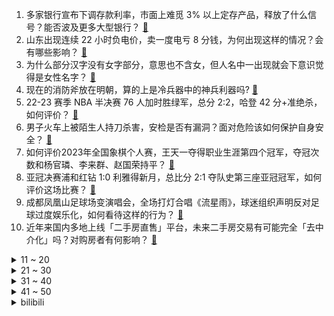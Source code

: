 1. 多家银行宣布下调存款利率，市面上难觅 3% 以上定存产品，释放了什么信号？能否波及更多大型银行？ [:link:](https://www.zhihu.com/question/599497280)
2. 山东出现连续 22 小时负电价，卖一度电亏 8 分钱，为何出现这样的情况？会有哪些影响？ [:link:](https://www.zhihu.com/question/599557600)
3. 为什么部分汉字没有女字部分，意思也不含女，但人名中一出现就会下意识觉得是女性名字？ [:link:](https://www.zhihu.com/question/599256815)
4. 现在的消防斧放在明朝，算的上是冷兵器中的神兵利器吗? [:link:](https://www.zhihu.com/question/393282850)
5. 22-23 赛季 NBA 半决赛 76 人加时胜绿军，总分 2:2，哈登 42 分+准绝杀，如何评价？ [:link:](https://www.zhihu.com/question/599660829)
6. 男子火车上被陌生人持刀杀害，安检是否有漏洞？面对危险该如何保护自身安全？ [:link:](https://www.zhihu.com/question/599598905)
7. 如何评价2023年全国象棋个人赛，王天一夺得职业生涯第四个冠军，夺冠次数和杨官璘、李来群、赵国荣持平？ [:link:](https://www.zhihu.com/question/599593111)
8. 亚冠决赛浦和红钻 1:0 利雅得新月，总比分 2:1 夺队史第三座亚冠冠军，如何评价这场比赛？ [:link:](https://www.zhihu.com/question/599452699)
9. 成都凤凰山足球场变演唱会，全场打灯合唱《流星雨》，球迷组织声明反对足球过度娱乐化，如何看待这样的行为？ [:link:](https://www.zhihu.com/question/599621664)
10. 近年来国内多地上线「二手房直售」平台，未来二手房交易有可能完全「去中介化」吗？对购房者有何影响？ [:link:](https://www.zhihu.com/question/599463183)
<details>
<summary>11 ~ 20</summary>

11. 情侣在巴厘岛酒店身亡，警方排除第三人盗窃行凶可能，女性死者胃部有大量液体，如何解读？哪些细节值得关注？ [:link:](https://www.zhihu.com/question/599547170)
12. 99.9999%浓盐水在绝对零度下会结冰吗？有什么液体是永不冻结的？ [:link:](https://www.zhihu.com/question/594483934)
13. 如何评价郭麒麟、金晨、晏紫东等主演的都市职场剧《平凡之路》？ [:link:](https://www.zhihu.com/question/598854060)
14. 不以买车为目的的试驾，车店欢迎吗？ [:link:](https://www.zhihu.com/question/452730409)
15. 黄老师唱的挖呀挖或涉嫌侵权，律师表示「有了网友打赏收益，涉及商业行为」，如何从法律角度解读此事件？ [:link:](https://www.zhihu.com/question/599392494)
16. 如何看待巴菲特称「我看简历不看哪个学校毕业的」？ 2023 年巴菲特股东大会上还有哪些看点？ [:link:](https://www.zhihu.com/question/599549432)
17. 如何看待2023年5月8日A股市场？ [:link:](https://www.zhihu.com/question/599601682)
18. 巴厘岛计划限制外国游客，省长称不再欢迎大规模游客，将实施配额制度，需提前一年申请，什么原因？有何影响？ [:link:](https://www.zhihu.com/question/599374747)
19. 跑长途，进了服务区，需不需要把发动机盖撑起来散散热？ [:link:](https://www.zhihu.com/question/460657853)
20. 《明日方舟》中，罗德岛到底有没有在好好制药？ [:link:](https://www.zhihu.com/question/599509390)
</details>
<details>
<summary>21 ~ 30</summary>

21. 为什么《长月烬明》带火了蚌埠这个城市的旅游？ [:link:](https://www.zhihu.com/question/599173524)
22. 科大讯飞称 10 月 24 日前讯飞星火中文能力将超过 ChatGPT，目前体验如何？后续有何亮点？ [:link:](https://www.zhihu.com/question/599419646)
23. 郭店竹简《老子》与如今的《道德经》有哪些出入？ [:link:](https://www.zhihu.com/question/28172214)
24. 如何评价 2023年全国大学生英语竞赛（大英赛） c 类难度？ [:link:](https://www.zhihu.com/question/599563855)
25. 如何评价 2023 季中冠军赛正赛抽签分组结果？ [:link:](https://www.zhihu.com/question/599628354)
26. 婴儿整天在房间有什么弊端？ [:link:](https://www.zhihu.com/question/576153121)
27. 上海静安寺内一男子拿塑料袋捡祈福硬币，一把把抓起放进袋中，如何从法律的角度解读？景区方是否疏于管理？ [:link:](https://www.zhihu.com/question/599012151)
28. 你这辈子经历过的最大一笔意外收入是怎样的？ [:link:](https://www.zhihu.com/question/27767288)
29. 如何看待爱潜水的乌贼新书《宿命之环》新章节大量摘用《巴黎伦敦落魄记》的剧情？ [:link:](https://www.zhihu.com/question/599247524)
30. 路边摊解禁对于当代年轻人是否有了新的就业选择？「副业热」兴起路边摊是好的选择吗？ [:link:](https://www.zhihu.com/question/599412623)
</details>
<details>
<summary>31 ~ 40</summary>

31. 如何选购一款高性能游戏本？ [:link:](https://www.zhihu.com/question/595420175)
32. 素描一定要强烈的明暗对比吗？ [:link:](https://www.zhihu.com/question/589618766)
33. 你觉得《灌篮高手》中有哪些不合理的地方？ [:link:](https://www.zhihu.com/question/590721948)
34. 律师称「插队女子图像被做车贴已侵权」，如何从法律角度解读此举？ [:link:](https://www.zhihu.com/question/599077913)
35. 同事才华不如你，但被提拔成了顶头上司，你会选择辞职吗？ [:link:](https://www.zhihu.com/question/593428823)
36. 如果《龙珠》没有赛亚人会怎么样？一届又一届的举办武道会，去各地冒险提升武艺，顺便收集龙珠不好吗？ [:link:](https://www.zhihu.com/question/599124030)
37. 喜欢拍照但技术菜的人该买什么相机？ [:link:](https://www.zhihu.com/question/596680787)
38. 《原神》里的角色芭芭拉是个什么样的人?你喜欢她吗？ [:link:](https://www.zhihu.com/question/458980970)
39. 今年 618 换手机合适吗？有哪些型号值得推荐？ [:link:](https://www.zhihu.com/question/599199404)
40. 从「一刀切」到适度松绑，路边摊解禁需要注意哪些问题？怎样的「度」和方式最合适？ [:link:](https://www.zhihu.com/question/599412413)
</details>
<details>
<summary>41 ~ 50</summary>

41. 本科生听不懂学术报告正常吗？如何让自己尽可能在学术报告中有所收获？ [:link:](https://www.zhihu.com/question/396228032)
42. 传奇投资人警告「美国隐形债务高达 200 万亿，堪比恐怖电影」，这意味着什么？美债问题的尽头是什么？ [:link:](https://www.zhihu.com/question/599429835)
43. 女子高铁劝阻小孩踢椅背遭掌掴，还手被定性为「互殴」，被打还手为什么是互殴？如何从法律角度解读？ [:link:](https://www.zhihu.com/question/599681580)
44. 假设一天没有手机，我们还能正常生活吗？ [:link:](https://www.zhihu.com/question/597929528)
45. 2023 KPL 春季赛 杭州LGD 大鹅3:4 佛山 DRG，如何评价这场比赛？ [:link:](https://www.zhihu.com/question/599505723)
46. 国家发改委通报表扬「淄博经验」，淄博成功的关键是什么？可以被复制吗？其他城市能从其成功经验中学到什么？ [:link:](https://www.zhihu.com/question/599425632)
47. 22-23 赛季 NBA 半决赛湖人大胜勇士，詹姆斯 21+8+8，如何评价这场比赛？ [:link:](https://www.zhihu.com/question/599547195)
48. 《泰坦尼克号》里的杰克和露丝并不门当户对，如果最后杰克也活了下来，他们会幸福吗？ [:link:](https://www.zhihu.com/question/281328873)
49. 江西多地遭遇特大暴雨，29.3 万人受灾，清丰堤溃口约 30 米正紧急救援，目前当地情况如何？ [:link:](https://www.zhihu.com/question/599511545)
50. 巴菲特表示「经济的『令人难以置信的飙升时期』正在结束」，这一时期有哪些具体表现？如何评价这一说法？ [:link:](https://www.zhihu.com/question/599501349)
</details><details>
<summary>bilibili</summary>

1. 电鸡小子 [:link:](//www.bilibili.com/video/BV1ia4y1G7VW)
2. 打造猫德学院娱乐休闲中心，让小猫咪们德智体美劳全面发展 [:link:](//www.bilibili.com/video/BV13o4y1A7Jp)
3. 每秒176.65转！许昕VS高速机摄影机，谁会更胜一筹？ [:link:](//www.bilibili.com/video/BV1es4y137vg)
4. 《崩坏：星穹铁道》千星纪游PV：「仙舟通鉴•帝弓七天将」 [:link:](//www.bilibili.com/video/BV19o4y1x7tX)
5. “这短短2分钟，承载的是我们最美好的童年。” [:link:](//www.bilibili.com/video/BV1FV4y1C7Q2)
6. 【原神/星穹铁道|填翻】世界上另一个我！ [:link:](//www.bilibili.com/video/BV1Km4y1y71s)
7. 沾沾喜气！办婚礼一点也不后悔！！！ [:link:](//www.bilibili.com/video/BV1Th411j7Vs)
8. 这居然是39年前的电影，至今还保持着国产战争电影最高分的成绩 [:link:](//www.bilibili.com/video/BV1JM4y1b7k2)
9. 手机炸弹（简易版） [:link:](//www.bilibili.com/video/BV1Zo4y1w7Wq)
10. 碳水特种兵！在陕西一天干3顿面，是种怎样的体验？饮 食 男 女【01】 [:link:](//www.bilibili.com/video/BV1H24y1T7rX)
<details>
<summary>11 ~ 20</summary>

11. “万一赢了呢？” [:link:](//www.bilibili.com/video/BV1p24y1T7nz)
12. 新 概 念 火 鸡 面 [:link:](//www.bilibili.com/video/BV11M411g7fD)
13. 耽误你们几秒陪我过个18岁生日 [:link:](//www.bilibili.com/video/BV1HM4y1h7rQ)
14. 这是一场巴黎塞纳河畔的浪漫邂逅？ [:link:](//www.bilibili.com/video/BV1ea4y1G73a)
15. 我不会上错车了吧【水无月菌】 [:link:](//www.bilibili.com/video/BV1so4y1x7gc)
16. 什么才叫真正的歇好了 [:link:](//www.bilibili.com/video/BV1oP41127r3)
17. 泪目！这就是双向奔赴吧！喝了快30年可口可乐总算被邀请去工厂参观了！【带你探工厂ep01- 江苏太古可口可乐】 [:link:](//www.bilibili.com/video/BV1HL41187uT)
18. 男人减速带之游戏武器现实版 [:link:](//www.bilibili.com/video/BV1zo4y1x7Gk)
19. 成功学vs“武术大师” [:link:](//www.bilibili.com/video/BV1VP41117aM)
20. 【MARiA】乘风2023初舞台！《极乐净土》，虽迟但到！ [:link:](//www.bilibili.com/video/BV1HM4y1b79Z)
</details>
<details>
<summary>21 ~ 30</summary>

21. 课 堂 请 勿 对 对 子【泰裤辣专场】！！！ [:link:](//www.bilibili.com/video/BV1eo4y1x7KN)
22. 没一个怕死的 [:link:](//www.bilibili.com/video/BV1MX4y127MR)
23. 谈判、混改、八战七败，中国钢铁产业黑暗往事 [:link:](//www.bilibili.com/video/BV16X4y127gP)
24. 第一次带爸妈在美国，吃中国人全都不吃的，美式中餐！ ！ [:link:](//www.bilibili.com/video/BV1Ls4y137Hq)
25. 救一只掉进管道直径10公分左右的小狗，没想到那么难，最后… [:link:](//www.bilibili.com/video/BV12z4y1h7aR)
26. 【老番茄】我求婚啦！！ [:link:](//www.bilibili.com/video/BV12h4y1n7tt)
27. 东北街头71岁大爷国家二级厨师小摊，梅菜扣肉做了55年，一碗肉一斤！ [:link:](//www.bilibili.com/video/BV1sk4y1E722)
28. 第一次指导别人做手工，竟然做出如此炫酷的唢呐！ [:link:](//www.bilibili.com/video/BV1pX4y127TE)
29. 真.神仙打架：无限火力发育5小时！谁才是最强后期英雄！！ [:link:](//www.bilibili.com/video/BV1nT411b7TE)
30. 体验极限12小时刷蚌埠！龙虾确实爽！看完你们能蚌埠住吗？ [:link:](//www.bilibili.com/video/BV17P411m7Te)
</details>
<details>
<summary>31 ~ 40</summary>

31. 谭sir这段纯爱采访，我可以看一天！ [:link:](//www.bilibili.com/video/BV1Ah4y1J7An)
32. 星穹英文版到底！多少细节？ 剧情，重大转折！星神彩蛋。 [:link:](//www.bilibili.com/video/BV1ec411N762)
33. 史瓦罗：帮帮我 克拉拉！这里好多人！? [:link:](//www.bilibili.com/video/BV1PP41117xB)
34. SEVENTEEN 'F*ck My Life' Official MV [:link:](//www.bilibili.com/video/BV1tP41117mv)
35. [十八站联合中字]230505 十五夜2 SEVENTEEN 篇 EP1 [:link:](//www.bilibili.com/video/BV1x24y1T7c3)
36. 带欣小萌走出社恐！！！ [:link:](//www.bilibili.com/video/BV1zo4y1A79x)
37. 【私藏馆】朴树《平凡之路》经典神作！我曾经跨过山和大海 [:link:](//www.bilibili.com/video/BV1bo4y1A7S9)
38. 【TF家族】《一起去做的N件事》第二十二件事：一起来吃喝玩乐吧！ [:link:](//www.bilibili.com/video/BV1gz4y1a79n)
39. 比亚迪：我来组成头部！ [:link:](//www.bilibili.com/video/BV1ph4y1J78u)
40. 豆瓣9.5，《漫长的季节》到底藏了多少细节？万字深扒第一期 [:link:](//www.bilibili.com/video/BV1Uz4y1h7Vz)
</details>
<details>
<summary>41 ~ 50</summary>

41. 热知识:双子的攻击是互补的 [:link:](//www.bilibili.com/video/BV1wP41117DW)
42. 挑战现场连线up主，把东西卖给他们！能成功吗？ [:link:](//www.bilibili.com/video/BV1K14y1f7RZ)
43. 《原神》盛典与慧业活动过场动画-「荣冕」 [:link:](//www.bilibili.com/video/BV1oP411y7wZ)
44. 你们岛上的吸血鬼似乎不怎么扛揍 [:link:](//www.bilibili.com/video/BV1po4y1x7c9)
45. 给内娱一点小小的二次元震撼！！！ [:link:](//www.bilibili.com/video/BV1Ka4y1V7BL)
46. 家里出道的第一天！希望得到大家的鼓励... [:link:](//www.bilibili.com/video/BV1ro4y1w7Vs)
47. 球2前100分钟埋藏了多少细节？《流浪地球2》全片解析05 [:link:](//www.bilibili.com/video/BV1Xm4y1C7tD)
48. 【CP29】前方高能来袭 [:link:](//www.bilibili.com/video/BV1QM411g7aV)
49. 骑行新疆，国道变高速无法通行被困小镇，只能废弃房等待 [:link:](//www.bilibili.com/video/BV1Qc411T7E9)
50. 高低不能让这瑶骑我头上 [:link:](//www.bilibili.com/video/BV1DP411y7RS)
</details>
<details>
<summary>51 ~ 60</summary>

51. 刘邦灭秦|| 刘主任的一路向西，中年邦的奇幻漂流 [:link:](//www.bilibili.com/video/BV11V4y1d7w7)
52. 【星穹铁道】良心制作！1.0版本崩坏星穹铁道全角色遗器穿搭+行迹加点+配队攻略！ [:link:](//www.bilibili.com/video/BV11c411N7RU)
53. 我妈是个老甲方（3） [:link:](//www.bilibili.com/video/BV1Bc411N7jy)
54. 当我学会时间魔法 [:link:](//www.bilibili.com/video/BV16h411V7RL)
55. 当代课教师是亚洲人【Steven He】 [:link:](//www.bilibili.com/video/BV15M4y1b7zQ)
56. 我用粉丝的愿望写了一首歌！ [:link:](//www.bilibili.com/video/BV1LV4y1C7Pt)
57. 上厕所拿手机不拿纸小伙到底有什么办法？ [:link:](//www.bilibili.com/video/BV1wP41117Eb)
58. 逐招拆解，硬核解析，甄子丹吴京巅峰巷战！ [:link:](//www.bilibili.com/video/BV1Kc411M7Zj)
59. 【基萨利斯JISARIZ】第一话 穿越森林的奔跑 【官方熟肉】 [:link:](//www.bilibili.com/video/BV1BM4y1b7Q2)
60. 《荒野大镖客》美剧版 | 第一季 | 10集全 | 中英双字 | 4K | 21:9 [:link:](//www.bilibili.com/video/BV1gm4y1C7YH)
</details>
<details>
<summary>61 ~ 70</summary>

61. 是谁的DNA动了! 极 乐 净 土❤️竖屏【咬人猫】 [:link:](//www.bilibili.com/video/BV1HP411179h)
62. 果然没有对比就没有伤害！ [:link:](//www.bilibili.com/video/BV1mz4y1h7vM)
63. 为什么现在再也没人提“百慕大三角”了？ [:link:](//www.bilibili.com/video/BV16z4y1h7gh)
64. 【奥迪双钻小果战宝改造过程分享】耗时近四个月!完美还原小果战宝，甚至还能合体!果宝机甲!!!归位!!! [:link:](//www.bilibili.com/video/BV1GV4y1C7m6)
65. 在父亲最需要他们的时候，他们选择放弃 [:link:](//www.bilibili.com/video/BV1CV4y1k7wP)
66. 【白西瓜】COS｜努力成为喜欢的角色第24天之史尔特尔 [:link:](//www.bilibili.com/video/BV1k24y1T7e3)
67. “可是雪啊，飘进老爹的店” [:link:](//www.bilibili.com/video/BV1oc411T73U)
68. 当我第一次出国 [:link:](//www.bilibili.com/video/BV1Ps4y1976V)
69. 日 式 屑 人 一 览 [:link:](//www.bilibili.com/video/BV1WL41187et)
70. 我有一个“马赛克”闺蜜 [:link:](//www.bilibili.com/video/BV1vT411h7kR)
</details>
<details>
<summary>71 ~ 80</summary>

71. 嗯，CP29卓娅cos来了～ [:link:](//www.bilibili.com/video/BV1Dh4y1J7ZF)
72. 五四高燃歌曲《破晓》 [:link:](//www.bilibili.com/video/BV1es4y1w7TV)
73. 被乱七八糟的纸片尺寸反复伤害的小食量吃谷人终于有救了 [:link:](//www.bilibili.com/video/BV19M411g7YZ)
74. 【warma】这里的陌生人都热情过头了啊啊啊！ [:link:](//www.bilibili.com/video/BV12z4y1h72d)
75. 大一男生在公交车上勇敢演讲：“我想克服口吃的毛病，未来想做一名法官。” [:link:](//www.bilibili.com/video/BV15o4y1c7XA)
76. 鹰眼找到了强项！ [:link:](//www.bilibili.com/video/BV11M411g7tY)
77. 【SVT_ZER·0】出差十五夜 SEVENTEEN篇 EP1 #1 零站中字 [:link:](//www.bilibili.com/video/BV11V4y1k7hR)
78. 《银河护卫队3》终于不是答辩了，但似乎没什么用？ [:link:](//www.bilibili.com/video/BV1Vh411j7yW)
79. 由于淄博生意火爆，游客开始在淄博打工… [:link:](//www.bilibili.com/video/BV1fg4y1V7De)
80. 铱：6万多一个的小坩埚，金属耐酸之神，掉进下水道的彩虹 [:link:](//www.bilibili.com/video/BV1us4y197JZ)
</details>
<details>
<summary>81 ~ 90</summary>

81. 同学有些事情 你做不到可能是上天在保护你 [:link:](//www.bilibili.com/video/BV1LM4y1h78U)
82. 谁 敢 来 喝 炊 事 员 的 奶 茶！！！ [:link:](//www.bilibili.com/video/BV12L411a7Bo)
83. 手搓转子发动机！我为老婆造汽油吸尘器 [:link:](//www.bilibili.com/video/BV1fa4y1G76e)
84. 这首“野火”神曲，我还能再听亿遍！！！ [:link:](//www.bilibili.com/video/BV1ZX4y117Dx)
85. 华农兄弟：回复粉丝经常问的问题，顺便给狗子修剪一下 [:link:](//www.bilibili.com/video/BV1NP4111748)
86. 看封面不知道在干嘛2 [:link:](//www.bilibili.com/video/BV1ZM411g7nj)
87. 上学真痛苦死我了，毕业才想明白问题在哪。 [:link:](//www.bilibili.com/video/BV1vs4y137Ya)
88. 【STN快报Lite】现在厂商优化太烂了，我的1060都带不动了 [:link:](//www.bilibili.com/video/BV1uh411j7MQ)
89. 仙剑一的编剧究竟有多牛？仙侠之死，为何是必然的？【仙剑奇侠传深度解析01】 [:link:](//www.bilibili.com/video/BV13P411171n)
90. 突围「地狱难度」：从小听不见声音的她，靠读唇语，考上清华博士 [:link:](//www.bilibili.com/video/BV1YM4y1b7T1)
</details>
<details>
<summary>91 ~ 100</summary>

91. 《 鸡 哥 天 下 第 一 》 [:link:](//www.bilibili.com/video/BV1am4y1175K)
92. 挑战在cp29和一百位coser比心！ [:link:](//www.bilibili.com/video/BV19T411b7nE)
93. 辞职回家的一年，到底可以收获什么… [:link:](//www.bilibili.com/video/BV1bX4y1U7CN)
94. 我要向全世界安利！我妈做的！鸡汁柠檬手撕鸡！！！ [:link:](//www.bilibili.com/video/BV12o4y1x7VY)
95. 不就是喝咖啡么 [:link:](//www.bilibili.com/video/BV1t24y1T7Fx)
96. “可是虎哥，消失不见” [:link:](//www.bilibili.com/video/BV1Jh4y1J7P4)
97. 经济独立后给家人花钱是一件多幸福的事呀 [:link:](//www.bilibili.com/video/BV1kT411b7CK)
98. 还没开始就已经结束 [:link:](//www.bilibili.com/video/BV1io4y1x7RE)
99. rookie：卧槽 稻草 ！ [:link:](//www.bilibili.com/video/BV1uM4y1b7RP)
100. 成年人的崩溃 往往只在一瞬间（课代表） [:link:](//www.bilibili.com/video/BV1Hh4y1J7Hk)
</details></details>